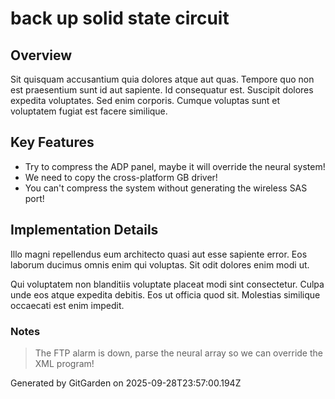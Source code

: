 # back up solid state circuit

## Overview
Sit quisquam accusantium quia dolores atque aut quas. Tempore quo non est praesentium sunt id aut sapiente. Id consequatur est. Suscipit dolores expedita voluptates. Sed enim corporis. Cumque voluptas sunt et voluptatem fugiat est facere similique.

## Key Features
- Try to compress the ADP panel, maybe it will override the neural system!
- We need to copy the cross-platform GB driver!
- You can't compress the system without generating the wireless SAS port!

## Implementation Details
Illo magni repellendus eum architecto quasi aut esse sapiente error. Eos laborum ducimus omnis enim qui voluptas. Sit odit dolores enim modi ut.
 Qui voluptatem non blanditiis voluptate placeat modi sint consectetur. Culpa unde eos atque expedita debitis. Eos ut officia quod sit. Molestias similique occaecati est enim impedit.

### Notes
> The FTP alarm is down, parse the neural array so we can override the XML program!

Generated by GitGarden on 2025-09-28T23:57:00.194Z